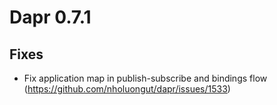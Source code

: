# Dapr 0.7.1

## Fixes

* Fix application map in publish-subscribe and bindings flow (https://github.com/nholuongut/dapr/issues/1533)